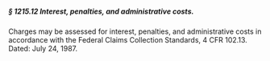 ##### § 1215.12 Interest, penalties, and administrative costs. #####

Charges may be assessed for interest, penalties, and administrative costs in accordance with the Federal Claims Collection Standards, 4 CFR 102.13. Dated: July 24, 1987.